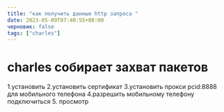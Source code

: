 ```yaml
---
title: "как получить данные http запроса "
date: 2023-05-09T07:40:55+08:00
черновик: false
tags: ["charles"]
---
```

# charles собирает захват пакетов
1.установить
2.установить сертификат
3.установить прокси pcid:8888 для мобильного телефона
4.разрешить мобильному телефону подключиться
5. просмотр